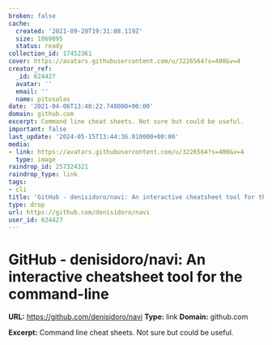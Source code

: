 ```yaml
---
broken: false
cache:
  created: '2021-09-20T19:31:08.119Z'
  size: 1069895
  status: ready
collection_id: 17452361
cover: https://avatars.githubusercontent.com/u/3226564?s=400&v=4
creator_ref:
  _id: 624427
  avatar: ''
  email: ''
  name: pitosalas
date: '2021-04-06T13:40:22.748000+00:00'
domain: github.com
excerpt: Command line cheat sheets. Not sure but could be useful.
important: false
last_update: '2024-05-15T13:44:36.010000+00:00'
media:
- link: https://avatars.githubusercontent.com/u/3226564?s=400&v=4
  type: image
raindrop_id: 257324321
raindrop_type: link
tags:
- cli
title: 'GitHub - denisidoro/navi: An interactive cheatsheet tool for the command-line'
type: drop
url: https://github.com/denisidoro/navi
user_id: 624427
---
```


# GitHub - denisidoro/navi: An interactive cheatsheet tool for the command-line

**URL:** https://github.com/denisidoro/navi
**Type:** link
**Domain:** github.com

**Excerpt:** Command line cheat sheets. Not sure but could be useful.
